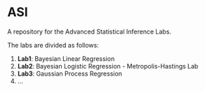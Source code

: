 # ASI
A repository for the Advanced Statistical Inference Labs.

The labs are divided as follows:

1. **Lab1**: Bayesian Linear Regression
2. **Lab2**: Bayesian Logistic Regression - Metropolis-Hastings Lab
3. **Lab3**: Gaussian Process Regression
4. ...
